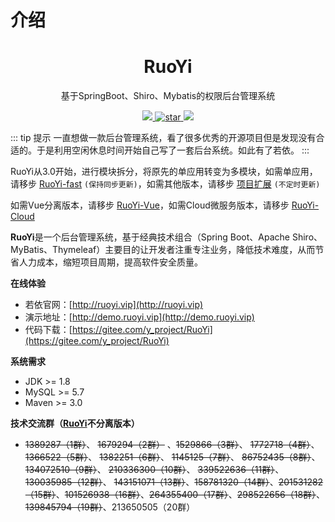 # 介绍

<h1 align="center">RuoYi</h1>

<p align="center">基于SpringBoot、Shiro、Mybatis的权限后台管理系统</p>

<p align="center">
    <a href="http://www.ruoyi.vip/">
        <img src="https://img.shields.io/github/license/mashape/apistatus.svg" />
    </a>
	<a href='https://gitee.com/y_project/RuoYi/stargazers'>
        <img src='https://gitee.com/y_project/RuoYi/badge/star.svg' alt='star' />
	</a>
    <a href="http://www.ruoyi.vip/">
        <img src="https://img.shields.io/badge/RuoYi-v4.7.3-brightgreen.svg" />
    </a>
</p>

::: tip 提示
一直想做一款后台管理系统，看了很多优秀的开源项目但是发现没有合适的。于是利用空闲休息时间开始自己写了一套后台系统。如此有了若依。
:::

RuoYi从3.0开始，进行模块拆分，将原先的单应用转变为多模块，如需单应用，请移步 [RuoYi-fast](https://gitee.com/y_project/RuoYi-fast)  `(保持同步更新)`，如需其他版本，请移步 [项目扩展](http://doc.ruoyi.vip/ruoyi/document/xmkz.html)  `(不定时更新)`

如需Vue分离版本，请移步 [RuoYi-Vue](https://gitee.com/y_project/RuoYi-Vue)，如需Cloud微服务版本，请移步 [RuoYi-Cloud](https://gitee.com/y_project/RuoYi-Cloud)

**RuoYi**是一个后台管理系统，基于经典技术组合（Spring Boot、Apache Shiro、MyBatis、Thymeleaf）主要目的让开发者注重专注业务，降低技术难度，从而节省人力成本，缩短项目周期，提高软件安全质量。

**在线体验**

* 若依官网：[http://ruoyi.vip](http://ruoyi.vip)
* 演示地址：[http://demo.ruoyi.vip](http://demo.ruoyi.vip)
* 代码下载：[https://gitee.com/y_project/RuoYi](https://gitee.com/y_project/RuoYi)

**系统需求**

- JDK >= 1.8
- MySQL >= 5.7
- Maven >= 3.0


**技术交流群（[RuoYi](https://gitee.com/y_project/RuoYi)不分离版本）**

* ~~1389287（1群）~~、 ~~1679294（2群）~~ 、~~1529866（3群）~~、 ~~1772718（4群）~~、 ~~1366522（5群）~~、 ~~1382251（6群）~~、 ~~1145125（7群）~~、 ~~86752435（8群）~~、 ~~134072510（9群）~~、 ~~210336300（10群）~~、 ~~339522636（11群）~~、 ~~130035985（12群）~~、 ~~143151071（13群）~~、~~158781320（14群）~~、~~201531282（15群）~~、~~101526938（16群）~~、~~264355400（17群）~~、~~298522656（18群）~~、~~139845794（19群）~~、213650505（20群）
